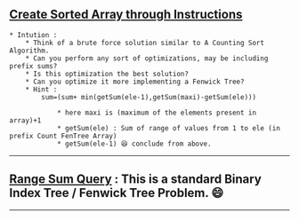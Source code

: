## [Create Sorted Array through Instructions](https://leetcode.com/problems/create-sorted-array-through-instructions/)

    * Intution :
        * Think of a brute force solution similar to A Counting Sort Algorithm.
        * Can you perform any sort of optimizations, may be including prefix sums?
        * Is this optimization the best solution?
        * Can you optimize it more implementing a Fenwick Tree?
        * Hint :
            sum=(sum+ min(getSum(ele-1),getSum(maxi)-getSum(ele)))

                * here maxi is (maximum of the elements present in array)+1
                * getSum(ele) : Sum of range of values from 1 to ele (in prefix Count FenTree Array)
                * getSum(ele-1) 😆 conclude from above.

---

## [Range Sum Query](https://leetcode.com/problems/range-sum-query-mutable/) : This is a standard Binary Index Tree / Fenwick Tree Problem. 😄

---
